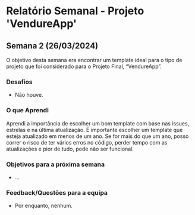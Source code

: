# Relatório Semanal - Projeto 'VendureApp'

## Semana 2 (26/03/2024)

O objetivo desta semana era encontrar um template ideal para o tipo de projeto que foi considerado para o Projeto Final, “VendureApp”.

### Desafios

- Não houve. 

### O que Aprendi

Aprendi a importância de escolher um bom template com base nas issues, estrelas e na última atualização. É importante escolher um template que esteja atualizado em menos de um ano. Se for mais do que um ano, posso correr o risco de ter vários erros no código, perder tempo com as atualizações e pior de tudo, pode não ser funcional.

### Objetivos para a próxima semana

- ...

### Feedback/Questões para a equipa

- Por enquanto, nenhum.
